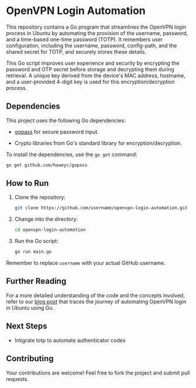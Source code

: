 # OpenVPN Login Automation

This repository contains a Go program that streamlines the OpenVPN login process in Ubuntu by automating the provision of the username, password, and a time-based one-time password (TOTP). It remembers user configuration, including the username, password, config-path, and the shared secret for TOTP, and securely stores these details.

This Go script improves user experience and security by encrypting the password and OTP secret before storage and decrypting them during retrieval. A unique key derived from the device's MAC address, hostname, and a user-provided 4-digit key is used for this encryption/decryption process.

## Dependencies

This project uses the following Go dependencies:

- [gopass](https://github.com/howeyc/gopass) for secure password input.
<!-- - [otp/totp](https://github.com/pquerna/otp/totp) for generating TOTPs. -->
- Crypto libraries from Go's standard library for encryption/decryption.

To install the dependencies, use the `go get` command:

```bash
go get github.com/howeyc/gopass
```

## How to Run

1. Clone the repository:
    ```bash
    git clone https://github.com/username/openvpn-login-automation.git
    ```
2. Change into the directory:
    ```bash
    cd openvpn-login-automation
    ```
3. Run the Go script:
    ```bash
    go run main.go
    ```

Remember to replace `username` with your actual GitHub username.

## Further Reading

For a more detailed understanding of the code and the concepts involved, refer to our [blog post](https://yourblog.com/post-link) that traces the journey of automating OpenVPN login in Ubuntu using Go.

## Next Steps
 - Intigrate totp to automate authenticator codes
## Contributing

Your contributions are welcome! Feel free to fork the project and submit pull requests.

